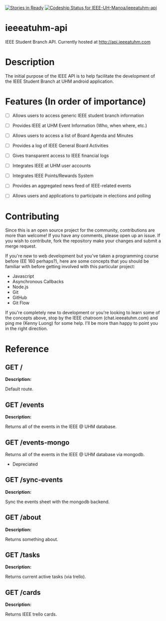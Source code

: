 [![Stories in Ready](https://badge.waffle.io/IEEE-UH-Manoa/ieeeatuhm-api.png?label=ready&title=Ready)](https://waffle.io/IEEE-UH-Manoa/ieeeatuhm-api) [ ![Codeship Status for IEEE-UH-Manoa/ieeeatuhm-api](https://codeship.com/projects/7a48aa30-6d14-0132-5053-326df4eb838b/status?branch=master)](https://codeship.com/projects/54163)

ieeeatuhm-api
=============

IEEE Student Branch API. Currently hosted at http://api.ieeeatuhm.com


# Description

The initial purpose of the IEEE API is to help facilitate the 
development of the IEEE Student Branch at UHM android application.


# Features (In order of importance)

- [ ] Allows users to access generic IEEE student branch information
- [ ] Provides IEEE at UHM Event Information (Who, when where, etc.)
- [ ] Allows users to access a list of Board Agenda and Minutes 
- [ ] Provides a log of IEEE General Board Activities
- [ ] Gives transparent access to IEEE financial logs
- [ ] Integrates IEEE at UHM user accounts
- [ ] Integrates IEEE Points/Rewards System
- [ ] Provides an aggregated news feed of IEEE-related events
- [ ] Allows users and applications to participate in elections and polling


# Contributing 

Since this is an open source project for the community, contributions are more than welcome! If you
have any comments, please open up an issue. If you wish to contribute, fork the repository make 
your changes and submit a merge request. 

If you're new to web development but you've taken a programming course before (EE 160 perhaps?), here
are some concepts that you should be familiar with before getting involved with this particular project:

* Javascript
* Asynchronous Callbacks
* Node.js
* Git
* GitHub
* Git Flow 

If you're completely new to development or you're looking to learn some of the concepts above, stop
by the IEEE chatroom (chat.ieeeatuhm.com) and ping me (Kenny Luong) for some help. I'll be more than
happy to point you in the right direction.


# Reference

## GET /

__Description:__

Default route. 

## GET /events

__Description:__

Returns all of the events in the IEEE @ UHM database. 


## GET /events-mongo

Returns all of the events in the IEEE @ UHM database via mongodb.

* Depreciated

## GET /sync-events

__Description:__

Sync the events sheet with the mongodb backend.

## GET /about

__Description:__

Returns something about.

## GET /tasks

__Description:__

Returns current active tasks (via trello).

## GET /cards

__Description:__

Returns IEEE trello cards. 

